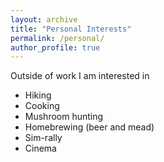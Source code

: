 ```yaml
---
layout: archive
title: "Personal Interests"
permalink: /personal/
author_profile: true
---
```


Outside of work I am interested in

* Hiking
* Cooking
* Mushroom hunting
* Homebrewing (beer and mead)
* Sim-rally
* Cinema
